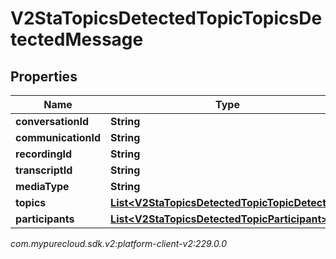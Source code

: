 # V2StaTopicsDetectedTopicTopicsDetectedMessage


## Properties

| Name | Type | Description | Notes |
| ------------ | ------------- | ------------- | ------------- |
| **conversationId** | **String** |  |  [optional] |
| **communicationId** | **String** |  |  [optional] |
| **recordingId** | **String** |  |  [optional] |
| **transcriptId** | **String** |  |  [optional] |
| **mediaType** | **String** |  |  [optional] |
| **topics** | [**List&lt;V2StaTopicsDetectedTopicTopicDetected&gt;**](V2StaTopicsDetectedTopicTopicDetected) |  |  [optional] |
| **participants** | [**List&lt;V2StaTopicsDetectedTopicParticipant&gt;**](V2StaTopicsDetectedTopicParticipant) |  |  [optional] |




_com.mypurecloud.sdk.v2:platform-client-v2:229.0.0_
